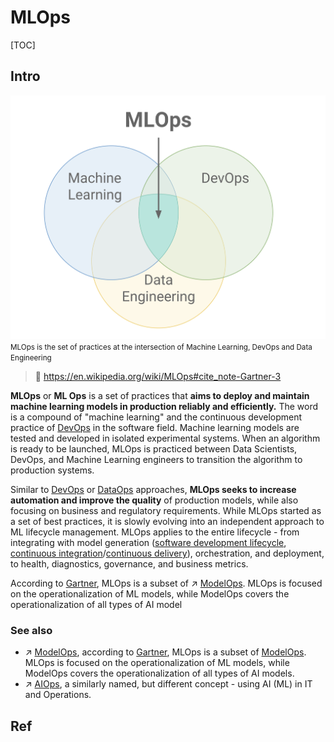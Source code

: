 # MLOps

[TOC]



## Intro
![](../../../../Assets/Pics/Screenshot%202023-01-31%20at%202.11.37%20PM.png)
<small>MLOps is the set of practices at the intersection of Machine Learning, DevOps and Data Engineering</small>

> 🔗 https://en.wikipedia.org/wiki/MLOps#cite_note-Gartner-3

**MLOps** or **ML Ops** is a set of practices that **aims to deploy and maintain machine learning models in production reliably and efficiently.** The word is a compound of "machine learning" and the continuous development practice of [DevOps](https://en.wikipedia.org/wiki/DevOps) in the software field. Machine learning models are tested and developed in isolated experimental systems. When an algorithm is ready to be launched, MLOps is practiced between Data Scientists, DevOps, and Machine Learning engineers to transition the algorithm to production systems. 

Similar to [DevOps](https://en.wikipedia.org/wiki/DevOps) or [DataOps](https://en.wikipedia.org/wiki/DataOps) approaches, **MLOps seeks to increase automation and improve the quality** of production models, while also focusing on business and regulatory requirements. While MLOps started as a set of best practices, it is slowly evolving into an independent approach to ML lifecycle management. MLOps applies to the entire lifecycle - from integrating with model generation ([software development lifecycle](https://en.wikipedia.org/wiki/Software_development_lifecycle), [continuous integration](https://en.wikipedia.org/wiki/Continuous_integration)/[continuous delivery](https://en.wikipedia.org/wiki/Continuous_delivery)), orchestration, and deployment, to health, diagnostics, governance, and business metrics. 

According to [Gartner](https://en.wikipedia.org/wiki/Gartner), MLOps is a subset of ↗️ [ModelOps](https://en.wikipedia.org/wiki/ModelOps). MLOps is focused on the operationalization of ML models, while ModelOps covers the operationalization of all types of AI model


### See also
- ↗️ [ModelOps](https://en.wikipedia.org/wiki/ModelOps), according to [Gartner](https://en.wikipedia.org/wiki/Gartner), MLOps is a subset of [ModelOps](https://en.wikipedia.org/wiki/ModelOps). MLOps is focused on the operationalization of ML models, while ModelOps covers the operationalization of all types of AI models.
- ↗️ [AIOps](https://en.wikipedia.org/wiki/Artificial_Intelligence_for_IT_Operations), a similarly named, but different concept - using AI (ML) in IT and Operations.



## Ref